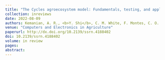 ```yaml
---
title: "The Cycles agroecosystem model: Fundamentals, testing, and applications"
collection: inreviews
date: 2022-08-09
authors: Kemanian, A. R., <b>Y. Shi</b>, C. M. White, F. Montes, C. O. Stöckle, D. R. Huggins, M. L. Cangiano, G. Stefani-Faé, and R. K. N. Rozum
venue: "Computers and Electronics in Agriculture"
paperurl: http://dx.doi.org/10.2139/ssrn.4188402
doi: 10.2139/ssrn.4188402
volume: in review
pages:
abstract:
---
```

